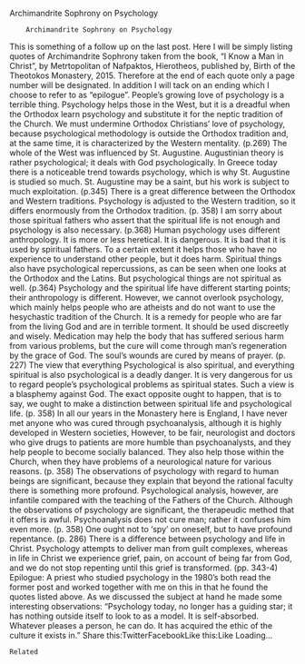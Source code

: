 Archimandrite Sophrony on Psychology

		Archimandrite Sophrony on Psychology
This is something of a follow up on the last post. Here I will be simply listing quotes of Archimandrite Sophrony taken from the book, “I Know a Man in Christ”, by Metrtopolitan of Nafpaktos, Hierotheos, published by, Birth of the Theotokos Monastery, 2015. Therefore at the end of each quote only a page number will be designated. In addition I will tack on an ending which I choose to refer to as “epilogue”.
People’s growing love of psychology is a terrible thing. Psychology helps those in the West, but it is a dreadful when the Orthodox learn psychology and substitute it for the neptic tradition of the Church. We must undermine Orthodox Christians’ love of psychology, because psychological methodology is outside the Orthodox tradition and, at the same time, it is characterized by the Western mentality. (p.269)
The whole of the West was influenced by St. Augustine. Augustinian theory is rather psychological; it deals with God psychologically. In Greece today there is a noticeable trend towards psychology, which is why St. Augustine is studied so much. St. Augustine may be a saint, but his work is subject to much exploitation. (p.345)
There is a great difference between the Orthodox and Western traditions. Psychology is adjusted to the Western tradition, so it differs enormously from the Orthodox tradition. (p. 358)
I am sorry about those spiritual fathers who assert that the spiritual life is not enough and psychology is also necessary. (p.368)
Human psychology uses different anthropology. It is more or less heretical. It is dangerous. It is bad that it is used by spiritual fathers. To a certain extent it helps those who have no experience to understand other people, but it does harm. Spiritual things also have psychological repercussions, as can be seen when one looks at the Orthodox and the Latins. But psychological things are not spiritual as well. (p.364)
Psychology and the spiritual life have different starting points; their anthropology is different. However, we cannot overlook psychology, which mainly helps people who are atheists and do not want to use the hesychastic tradition of the Church. It is a remedy for people who are far from the living God and are in terrible torment. It should be used discreetly and wisely. Medication may help the body that has suffered serious harm from various problems, but the cure will come through man’s regeneration by the grace of God. The soul’s wounds are cured by means of prayer. (p. 227)
The view that everything Psychological is also spiritual, and everything spiritual is also psychological is a deadly danger. It is very dangerous for us to regard people’s psychological problems as spiritual states. Such a view is a blasphemy against God. The exact opposite ought to happen, that is to say, we ought to make a distinction between spiritual life and psychological life. (p. 358)
In all our years in the Monastery here is England, I have never met anyone who was cured through psychoanalysis, although it is highly developed in Western societies, However, to be fair, neurologist and doctors who give drugs to patients are more humble than psychoanalysts, and they help people to become socially balanced. They also help those within the Church, when they have problems of a neurological nature for various reasons. (p. 358)
The observations of psychology with regard to human beings are significant, because they explain that beyond the rational faculty there is something more profound. Psychological analysis, however, are infantile compared with the teaching of the Fathers of the Church. Although the observations of psychology are significant, the therapeudic method that it offers is awful. Psychoanalysis does not cure man; rather it confuses him even more. (p. 358)
One ought not to ‘spy’ on oneself, but to have profound repentance. (p. 286)
There is a difference between psychology and life in Christ. Psychology attempts to deliver man from guilt complexes, whereas in life in Christ we experience grief, pain, on account of being far from God, and we do not stop repenting until this grief is transformed. (pp. 343-4)
Epilogue:
A priest who studied psychology in the 1980’s both read the former post and worked together with me on this in that he found the quotes listed above. As we discussed the subject at hand he made some interesting observations: “Psychology today, no longer has a guiding star; it has nothing outside itself to look to as a model. It is self-absorbed. Whatever pleases a person, he can do. It has acquired the ethic of the culture it exists in.”
Share this:TwitterFacebookLike this:Like Loading...

	Related
			